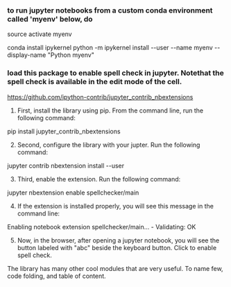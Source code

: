 ### to run jupyter notebooks from a custom conda environment called 'myenv' below, do

source activate myenv

conda install ipykernel
python -m ipykernel install --user --name myenv --display-name "Python myenv"

### load this package to enable spell check in jupyter. Notethat the spell check is available in the edit mode of the cell.

https://github.com/ipython-contrib/jupyter_contrib_nbextensions

1) First, install the library using pip. From the command line, run the following command:

pip install jupyter_contrib_nbextensions

2) Second, configure the library with your jupter. Run the following command:

jupyter contrib nbextension install --user

3) Third, enable the extension. Run the following command:

jupyter nbextension enable spellchecker/main

4) If the extension is installed properly, you will see this message in the command line: 

Enabling notebook extension spellchecker/main...
      - Validating: OK

5) Now, in the browser, after opening a jupyter notebook, you will see the button labeled with "abc" beside the keyboard button. Click to enable spell check. 

The library has many other cool modules that are very useful. To name few, code folding, and table of content.

